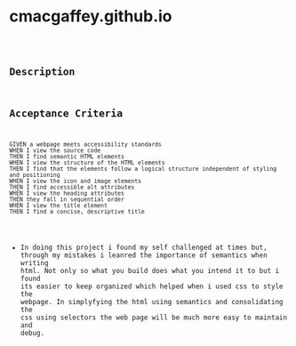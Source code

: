 # cmacgaffey.github.io
<Code Refactoring>

## Description
## Acceptance Criteria

```
GIVEN a webpage meets accessibility standards
WHEN I view the source code
THEN I find semantic HTML elements
WHEN I view the structure of the HTML elements
THEN I find that the elements follow a logical structure independent of styling and positioning
WHEN I view the icon and image elements
THEN I find accessible alt attributes
WHEN I view the heading attributes
THEN they fall in sequential order
WHEN I view the title element
THEN I find a concise, descriptive title
```





- In doing this project i found my self challenged at times but, through my mistakes i leanred the importance of semantics when writing html. Not only so what you build does what you intend it to but i found its easier to keep organized which helped when i used css to style the webpage. In simplyfying the html using semantics and consolidating the css using selectors the web page will be much more easy to maintain and debug.
